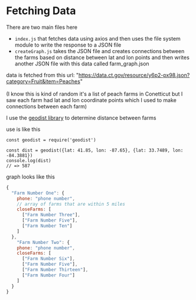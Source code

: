 # Fetching Data

There are two main files here 
- `index.js` that fetches data using axios and then uses the file system module to write the response to a JSON file
- `createGraph.js` takes the JSON file and creates connections between the farms based on distance between lat and lon points and then writes another JSON file with this data called farm_graph.json

data is fetched from this url: "https://data.ct.gov/resource/y6p2-px98.json?category=Fruit&item=Peaches" 
<br>
<br>
(I know this is kind of random it's a list of peach farms in Conetticut but I saw each farm had lat and lon coordinate points which I used to make connections between each farm)

I use the [geodist library](https://www.npmjs.com/package/geodist) to determine distance between farms

use is like this

```
const geodist = require('geodist')

const dist = geodist({lat: 41.85, lon: -87.65}, {lat: 33.7489, lon: -84.3881})
console.log(dist)           
// => 587
```

graph looks like this
```javascript
{
  "Farm Number One": {
    phone: "phone number",
    // array of farms that are within 5 miles
    closeFarms: [
      ["Farm Number Three"],
      ["Farm Number Five"],
      ["Farm Number Ten"]
    ]
  },
    "Farm Number Two": {
    phone: "phone number",
    closeFarms: [
      ["Farm Number Six"],
      ["Farm Number Five"],
      ["Farm Number Thirteen"],
      ["Farm Number Four"]
    ]
  }
}
```
